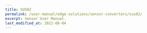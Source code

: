 ```yaml
---
title: SUS02
permalink: /user-manual/edge-solutions/sensor-converters/sus02/
excerpt: Sensor User Manual.
last_modified_at: 2021-08-04
---
```

